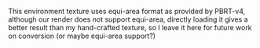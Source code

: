 This environment texture uses equi-area format as provided by PBRT-v4, although
our render does not support equi-area, directly loading it gives a better result
than my hand-crafted texture, so I leave it here for future work on conversion
(or maybe equi-area support?)
